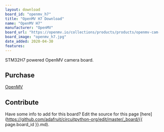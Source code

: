 ```yaml
---
layout: download
board_id: "openmv_h7"
title: "OpenMV H7 Download"
name: "OpenMV H7"
manufacturer: "OpenMV"
board_url: "https://openmv.io/collections/products/products/openmv-cam-h7"
board_image: "openmv_h7.jpg"
date_added: 2020-04-30
features:
---
```


STM32H7 powered OpenMV camera board.

## Purchase

[OpenMV](https://openmv.io/collections/products/products/openmv-cam-h7)

## Contribute

Have some info to add for this board? Edit the source for this page [here](https://github.com/adafruit/circuitpython-org/edit/master/_board/{{ page.board_id }}.md).
